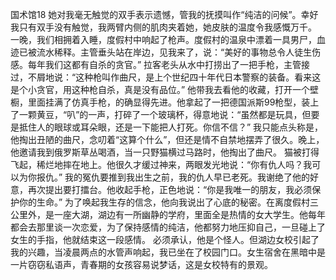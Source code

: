 国术馆18
  她对我毫无触觉的双手表示遗憾，管我的抚摸叫作“纯洁的问候”。幸好我只有双手没有触觉，我两臂内侧的肌肉夹着她，她皮肤的温度令我感慨万千。        一晚，我们相拥着入睡，度假村中响起了枪声。度假村的温泉中漂着一具男尸，血迹已被流水稀释。主管垂头站在岸边，见我来了，说：“美好的事物总令人徒生伤感。每年我们这都有自杀的贪官。”  拉客老头从水中打捞出了一把手枪，主管接过，不屑地说：“这种枪叫作曲尺，是上个世纪四十年代日本警察的装备。看来这是个小贪官，用这种枪自杀，真是没有品位。”  他带我去看他的收藏，打开一个壁橱，里面挂满了仿真手枪，的确显得先进。他拿起了一把德国派斯99枪型，装上了一颗黄豆，“叭”的一声，打碎了一个玻璃杯，得意地说：“虽然都是玩具，但要是抵住人的眼球或耳朵眼，还是一下能把人打死。你信不信？”  我只能点头称是，他掏出丑陋的曲尺，念叨着“这算个什么”，但还是情不自禁地摆弄了很久。晚上，他邀请我到俄罗斯草丛喝酒，当一只野猫横过马路时，他掏出了曲尺。  猫被打得飞起，稀烂地摔在地上。他很久才缓过神来，两眼发光地说：“你有仇人吗？我可以为你报仇。”      我的冤仇要推到我出生之前，我的仇人早已老死。我谢绝了他的好意，再次提出要打擂台。他收起手枪，正色地说：“你是我唯一的朋友，我必须保护你的生命。”  为了唤起我生存的信念，他向我说出了心底的秘密。在离度假村三公里外，是一座大湖，湖边有一所幽静的学府，里面全是热情的女大学生。他每年都会去那里谈一次恋爱，为了保持感情的纯洁，他都努力地压抑自己，一旦碰上了女生的手指，他就结束这一段感情。  必须承认，他是个怪人。但湖边女校引起了我的兴趣，当凌晨两点的水管声响起，我已坐在了校园门口。女生宿舍在黑暗中是一片窃窃私语声，青春期的女孩容易说梦话，这是女校特有的景观。 
